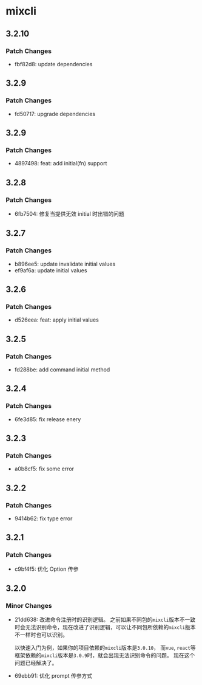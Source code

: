 # mixcli

## 3.2.10

### Patch Changes

- fbf82d8: update dependencies

## 3.2.9

### Patch Changes

- fd50717: upgrade dependencies

## 3.2.9

### Patch Changes

- 4897498: feat: add initial(fn) support

## 3.2.8

### Patch Changes

- 6fb7504: 修复当提供无效 initial 时出错的问题

## 3.2.7

### Patch Changes

- b896ee5: update invalidate initial values
- ef9af6a: update initial values

## 3.2.6

### Patch Changes

- d526eea: feat: apply initial values

## 3.2.5

### Patch Changes

- fd288be: add command initial method

## 3.2.4

### Patch Changes

- 6fe3d85: fix release enery

## 3.2.3

### Patch Changes

- a0b8cf5: fix some error

## 3.2.2

### Patch Changes

- 9414b62: fix type error

## 3.2.1

### Patch Changes

- c9bf4f5: 优化 Option 传参

## 3.2.0

### Minor Changes

- 21dd638: 改进命令注册时的识别逻辑。
  之前如果不同包的`mixcli`版本不一致时会无法识别命令，现在改进了识别逻辑，可以让不同包所依赖的`mixcli`版本不一样时也可以识别。

  以快速入门为例，如果你的项目依赖的`mixcli`版本是`3.0.10`，
  而`vue`, `react`等框架依赖的`mixcli`版本是`3.0.9`时，就会出现无法识别命令的问题。
  现在这个问题已经解决了。

- 69ebb91: 优化 prompt 传参方式
